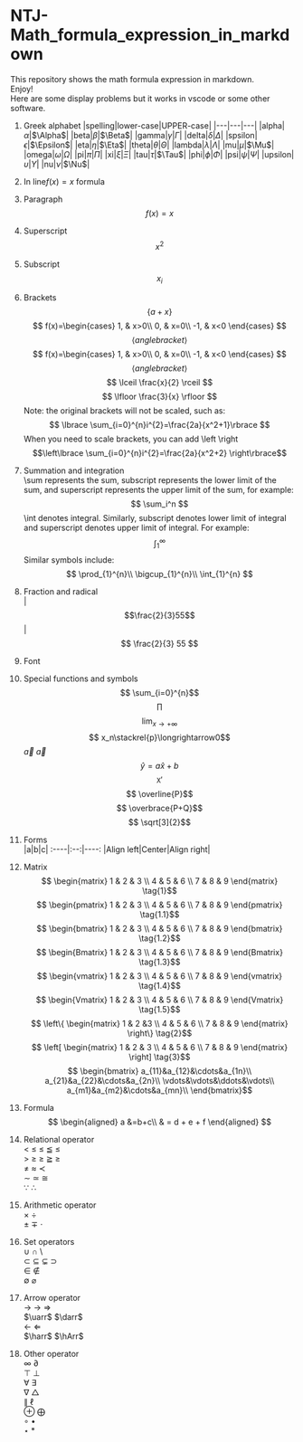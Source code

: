 # NTJ-Math_formula_expression_in_markdown
This repository shows the math formula expression in markdown.<br>Enjoy!<br>Here are some display problems but it works in vscode or some other software.</br>
1. Greek alphabet 
   |spelling|lower-case|UPPER-case|
   |---|---|---|
   |alpha|$\alpha$|$\Alpha$|
   |beta|$\beta$|$\Beta$|
   |gamma|$\gamma$|$\Gamma$|
   |delta|$\delta$|$\Delta$|
   |spsilon|$\epsilon$|$\Epsilon$|
   |eta|$\eta$|$\Eta$|
   |theta|$\theta$|$\Theta$|
   |lambda|$\lambda$|$\Lambda$|
   |mu|$\mu$|$\Mu$|
   |omega|$\omega$|$\Omega$|
   |pi|$\pi$|$\Pi$|
   |xi|$\xi$|$\Xi$|
   |tau|$\tau$|$\Tau$|
   |phi|$\phi$|$\Phi$|
   |psi|$\psi$|$\Psi$|
   |upsilon|$\upsilon$|$\Upsilon$|
   |nu|$\nu$|$\Nu$|
2. In line$f(x) = x$ formula
3. Paragraph 
$$f(x) = x$$
4. Superscript
   $$x^2$$
5. Subscript
   $$x_i$$
6. Brackets
   $$\lbrace a+x \rbrace$$
   $$
   f(x)=\begin{cases}
        1, & x>0\\
        0, & x=0\\
        -1, & x<0
    \end{cases}
    $$
    $$ \langle anglebracket \rangle $$
    $$
   f(x)=\begin{cases}
        1, & x>0\\
        0, & x=0\\
        -1, & x<0
    \end{cases}
    $$
    $$ \langle anglebracket \rangle $$
   $$
   \lceil \frac{x}{2} \rceil
   $$
   $$
   \lfloor \frac{3}{x} \rfloor
   $$
   Note: the original brackets will not be scaled, such as:
   $$
   \lbrace \sum_{i=0}^{n}i^{2}=\frac{2a}{x^2+1}\rbrace
   $$
   When you need to scale brackets, you can add \left \right
   $$\left\lbrace
   \sum_{i=0}^{n}i^{2}=\frac{2a}{x^2+2}
   \right\rbrace$$

7. Summation and integration<br>
   \sum represents the sum, subscript represents the lower limit of the sum, and superscript represents the upper limit of the sum, for example:
   $$
   \sum_i^n $$
   \int denotes integral. Similarly, subscript denotes lower limit of integral and superscript denotes upper limit of integral. For example:
   $$
   \int_{1}^{\infty}
   $$
   Similar symbols include:
   $$
   \prod_{1}^{n}\\
   \bigcup_{1}^{n}\\
   \int_{1}^{n}
   $$
8. Fraction and radical<br>
   |$$\frac{2}{3}55$$|
   $$
   \frac{2}{3}
   55
   $$
9.  Font<br>
10. Special functions and symbols<br>
    $$
    \sum_{i=0}^{n}$$ 
    $$
    \prod$$
    $$
    \lim_{x\to+\infty}$$
    $$
    x_n\stackrel{p}\longrightarrow0$$
    $\vec{a}$ $\overrightarrow{a}$
    $$
    \hat y=a\hat x+b$$
    $$
    \mathtt{X}'$$
    $$
    \overline{P}$$
    $$
    \overbrace{P+Q}$$
   $$
    \sqrt[3]{2}$$ 

11. Forms<br>
    |a|b|c|
    :----|:--:|----:
    |Align left|Center|Align right|
12. Matrix<br>
    $$
      \begin{matrix}
      1 & 2 & 3 \\
      4 & 5 & 6 \\
      7 & 8 & 9
      \end{matrix} \tag{1}$$
    $$
      \begin{pmatrix}
      1 & 2 & 3 \\
      4 & 5 & 6 \\
      7 & 8 & 9
      \end{pmatrix} \tag{1.1}$$
    $$
      \begin{bmatrix}
      1 & 2 & 3 \\
      4 & 5 & 6 \\
      7 & 8 & 9
      \end{bmatrix} \tag{1.2}$$
    $$
      \begin{Bmatrix}
      1 & 2 & 3 \\
      4 & 5 & 6 \\
      7 & 8 & 9
      \end{Bmatrix} \tag{1.3}$$
    $$
      \begin{vmatrix}
      1 & 2 & 3 \\
      4 & 5 & 6 \\
      7 & 8 & 9
      \end{vmatrix} \tag{1.4}$$
    $$
      \begin{Vmatrix}
      1 & 2 & 3 \\
      4 & 5 & 6 \\
      7 & 8 & 9
      \end{Vmatrix} \tag{1.5}$$
   $$
      \left\{
      \begin{matrix}
      1 & 2 &3 \\
      4 & 5 & 6 \\
      7 & 8 & 9
      \end{matrix} 
      \right\} \tag{2}$$
   $$
      \left[
      \begin{matrix}
      1 & 2 & 3 \\
      4 & 5 & 6 \\
      7 & 8 & 9
      \end{matrix} 
      \right] \tag{3}$$
   $$
   \begin{bmatrix}
   a_{11}&a_{12}&\cdots&a_{1n}\\
   a_{21}&a_{22}&\cdots&a_{2n}\\
   \vdots&\vdots&\ddots&\vdots\\
   a_{m1}&a_{m2}&\cdots&a_{mn}\\
   \end{bmatrix}$$
13. Formula<br>
    $$
    \begin{aligned}
    a &=b+c\\
      & = d + e + f
      \end{aligned}
   $$
14. Relational operator<br>
    $\lt$ $\le$ $\leq$ $\leqq$ $\leqslant$<br>
    $\gt$ $\ge$ $\geq$ $\geqq$ $\geqslant$<br>
    $\neq$ $\approx$ $\prec$<br>
    $\sim$ $\simeq$ $\cong$<br>
    $\because$ $\therefore$
15. Arithmetic operator<br>
    $\times$ $\div$<br> $\pm$ $\mp$ $\cdot$
16. Set operators<br>
    $\cup$ $\cap$ $\setminus$<br> 
    $\subset$ $\subseteq$ $\subsetneq$ $\supset$<br>
    $\in$ $\notin$<br>
    $\emptyset$ $\varnothing$
17. Arrow operator<br>
    $\to$ $\rightarrow$ $\Rightarrow$<br>
    $\uarr$ $\darr$<br>
    $\leftarrow$ $\Leftarrow$<br>
    $\harr$ $\hArr$
18. Other operator<br>
    $\infty$ $\partial$ <br>
    $\top$ $\bot$<br>
    $\forall$ $\exists$<br>
    $\nabla$ $\triangle$<br>
    $\parallel$ $\ell$<br>
    $\oplus$ $\bigoplus$<br>
    $\circ$ $\bullet$<br>
    $\star$ $\ast$<br>

